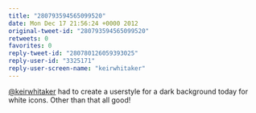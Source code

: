 ```yaml
---
title: "280793594565099520"
date: Mon Dec 17 21:56:24 +0000 2012
original-tweet-id: "280793594565099520"
retweets: 0
favorites: 0
reply-tweet-id: "280780126059393025"
reply-user-id: "3325171"
reply-user-screen-name: "keirwhitaker"
---
```

<a href="https://twitter.com/keirwhitaker">@keirwhitaker</a> had to create a userstyle for a dark background today for white icons. Other than that all good!
